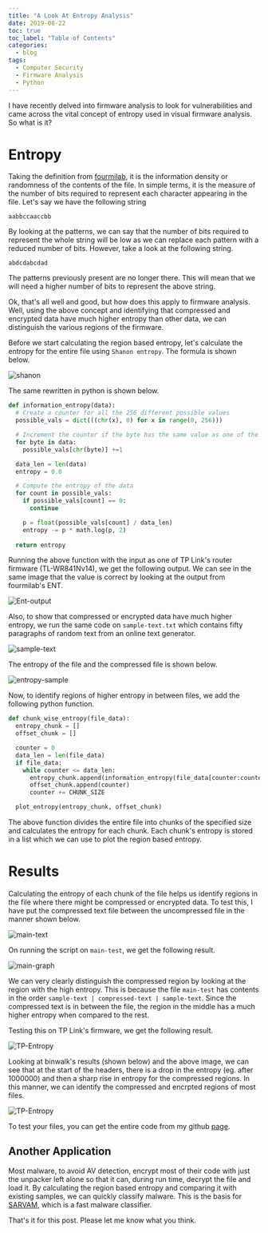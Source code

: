 ```yaml
---
title: "A Look At Entropy Analysis"
date: 2019-08-22
toc: true
toc_label: "Table of Contents"
categories:
  - blog
tags:
  - Computer Security
  - Firmware Analysis
  - Python
---
```


I have recently delved into firmware analysis to look for vulnerabilities and came across the vital concept of entropy used in visual firmware analysis. So what is it?

# Entropy
Taking the definition from [fourmilab][ent], it is the information density or randomness of the contents of the file. In simple terms, it is the measure of the number of bits required to represent each character appearing in the file. Let's say we have the following string

`aabbccaaccbb`

By looking at the patterns, we can say that the number of bits required to represent the whole string will be low as we can replace each pattern with a reduced number of bits. However, take a look at the following string.

`abdcdabcdad`

The patterns previously present are no longer there. This will mean that we will need a higher number of bits to represent the above string. 

Ok, that's all well and good, but how does this apply to firmware analysis. Well, using the above concept and identifying that compressed and encrypted data have much higher entropy than other data, we can distinguish the various regions of the firmware. 

Before we start calculating the region based entropy, let's calculate the entropy for the entire file using `Shanon entropy`. The formula is shown below.

![shanon](../../assets/images/entropy/shanon-form.png)

The same rewritten in python is shown below.

```python
def information_entropy(data):
  # Create a counter for all the 256 different possible values
  possible_vals = dict(((chr(x), 0) for x in range(0, 256)))

  # Increment the counter if the byte has the same value as one of the keys 
  for byte in data:
    possible_vals[chr(byte)] +=1

  data_len = len(data)
  entropy = 0.0

  # Compute the entropy of the data
  for count in possible_vals:
    if possible_vals[count] == 0:
      continue

    p = float(possible_vals[count] / data_len)
    entropy -= p * math.log(p, 2)
  
  return entropy
```
Running the above function with the input as one of TP Link's router firmware (TL-WR841Nv14), we get the following output. We can see in the same image that the value is correct by looking at the output from fourmilab's ENT.

![Ent-output](../../assets/images/entropy/1.png)

Also, to show that compressed or encrypted data have much higher entropy, we run the same code on `sample-text.txt` which contains fifty paragraphs of random text from an online text generator.

![sample-text](../../assets/images/entropy/sample-text.png)

The entropy of the file and the compressed file is shown below.

![entropy-sample](../../assets/images/entropy/entropy-sample-text.png)

Now, to identify regions of higher entropy in between files, we add the following python function.

```python
def chunk_wise_entropy(file_data):
  entropy_chunk = []
  offset_chunk = []

  counter = 0
  data_len = len(file_data)
  if file_data:
    while counter <= data_len:
      entropy_chunk.append(information_entropy(file_data[counter:counter+CHUNK_SIZE]))
      offset_chunk.append(counter)
      counter += CHUNK_SIZE

  plot_entropy(entropy_chunk, offset_chunk)
```
The above function divides the entire file into chunks of the specified size and calculates the entropy for each chunk. Each chunk's entropy is stored in a list which we can use to plot the region based entropy.  

# Results
Calculating the entropy of each chunk of the file helps us identify regions in the file where there might be compressed or encrypted data. To test this, I have put the compressed text file between the uncompressed file in the manner shown below.

![main-text](../../assets/images/entropy/3.png)

On running the script on `main-test`, we get the following result.

![main-graph](../../assets/images/entropy/4.png)

We can very clearly distinguish the compressed region by looking at the region with the high entropy. This is because the file `main-test` has contents in the order `sample-text | compressed-text | sample-text`. Since the compressed text is in between the file, the region in the middle has a much higher entropy when compared to the rest.

Testing this on TP Link's firmware, we get the following result.

![TP-Entropy](../../assets/images/entropy/tp-entropy.png)

Looking at binwalk's results (shown below) and the above image, we can see that at the start of the headers, there is a drop in the entropy (eg. after 1000000) and then a sharp rise in entropy for the compressed regions. In this manner, we can identify the compressed and encrpted regions of most files.

![TP-Entropy](../../assets/images/entropy/binwalk-out.png)

To test your files, you can get the entire code from my github [page][page].

## Another Application 
Most malware, to avoid AV detection, encrypt most of their code with just the unpacker left alone so that it can, during run time, decrypt the file and load it. By calculating the region based entropy and comparing it with existing samples, we can quickly classify malware. This is the basis for [SARVAM][sarvam], which is a fast malware classifier.

That's it for this post. Please let me know what you think.

[ent]: http://www.fourmilab.ch/random/
[sarvam]: https://sites.cs.ucsb.edu/~vigna/publications/2013_NGMAD_SARVAM.pdf
[page]: https://github.com/venkat-abhi/Entropy-Calculator